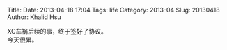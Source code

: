 Title: 
Date: 2013-04-18 17:04
Tags: life
Category: 2013-04
Slug:  20130418 
Author: Khalid Hsu

XC车祸后续的事，终于签好了协议。  
今天很累。  


